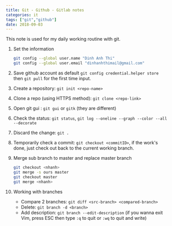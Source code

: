 ```yaml
---
title: Git - Github - Gitlab notes
categories: it
tags: ["git","github"]
date: 2018-09-03
---
```


This note is used for my daily working routine with git.

1. Set the information

	~~~ bash
	git config --global user.name "Dinh Anh Thi"
	git config --global user.email "dinhanhthimail@gmail.com"
	~~~

2. Save github account as default `git config credential.helper store` then `git pull` for the first time input.

3. Create a repository: `git init <repo-name>`

4. Clone a repo (using HTTPS method): `git clone <repo-link>`

5. Open git gui : `git gui` or `gitk` (they are different)

6. Check the status: `git status`, `git log --oneline --graph --color --all --decorate`

7. Discard the change: `git .`

8. Temporarily check a commit: `git checkout <commitID>`, if the work's done, just check out back to the current working branch.

9. Merge sub branch to master and replace master branch

	~~~ bash
	git checkout <nhanh>
	git merge -s ours master
	git checkout master
	git merge <nhanh>
	~~~

10. Working with branches

	- Compare 2 branches: `git diff <src-branch> <compared-branch>`
	- Delete: `git branch -d <branch>`
	- Add description: `git branch --edit-description` (if you wanna exit Vim, press ESC then type `:q` to quit or `:wq` to quit and write)
